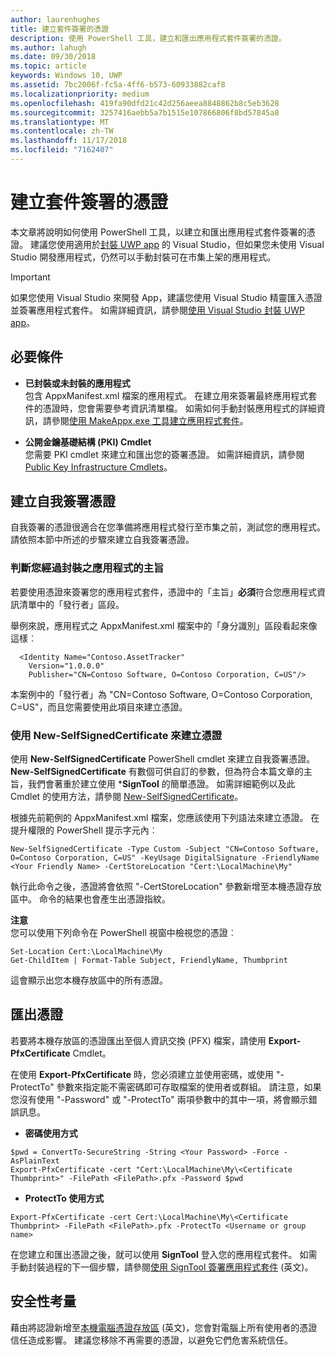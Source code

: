 ```yaml
---
author: laurenhughes
title: 建立套件簽署的憑證
description: 使用 PowerShell 工具，建立和匯出應用程式套件簽署的憑證。
ms.author: lahugh
ms.date: 09/30/2018
ms.topic: article
keywords: Windows 10, UWP
ms.assetid: 7bc2006f-fc5a-4ff6-b573-60933882caf8
ms.localizationpriority: medium
ms.openlocfilehash: 419fa90dfd21c42d256aeea8848862b8c5eb3628
ms.sourcegitcommit: 3257416aebb5a7b1515e107866806f8bd57845a8
ms.translationtype: MT
ms.contentlocale: zh-TW
ms.lasthandoff: 11/17/2018
ms.locfileid: "7162407"
---
```

# <a name="create-a-certificate-for-package-signing"></a>建立套件簽署的憑證


本文章將說明如何使用 PowerShell 工具，以建立和匯出應用程式套件簽署的憑證。 建議您使用適用於[封裝 UWP app](https://msdn.microsoft.com/windows/uwp/packaging/packaging-uwp-apps) 的 Visual Studio，但如果您未使用 Visual Studio 開發應用程式，仍然可以手動封裝可在市集上架的應用程式。

> [!IMPORTANT] 
> 如果您使用 Visual Studio 來開發 App，建議您使用 Visual Studio 精靈匯入憑證並簽署應用程式套件。 如需詳細資訊，請參閱[使用 Visual Studio 封裝 UWP app](https://msdn.microsoft.com/windows/uwp/packaging/packaging-uwp-apps)。

## <a name="prerequisites"></a>必要條件

- **已封裝或未封裝的應用程式**  
包含 AppxManifest.xml 檔案的應用程式。 在建立用來簽署最終應用程式套件的憑證時，您會需要參考資訊清單檔。 如需如何手動封裝應用程式的詳細資訊，請參閱[使用 MakeAppx.exe 工具建立應用程式套件](https://msdn.microsoft.com/windows/uwp/packaging/create-app-package-with-makeappx-tool)。

- **公開金鑰基礎結構 (PKI) Cmdlet**  
您需要 PKI cmdlet 來建立和匯出您的簽署憑證。 如需詳細資訊，請參閱 [Public Key Infrastructure Cmdlets](https://docs.microsoft.com/powershell/module/pkiclient/)。

## <a name="create-a-self-signed-certificate"></a>建立自我簽署憑證

自我簽署的憑證很適合在您準備將應用程式發行至市集之前，測試您的應用程式。 請依照本節中所述的步驟來建立自我簽署憑證。

### <a name="determine-the-subject-of-your-packaged-app"></a>判斷您經過封裝之應用程式的主旨  

若要使用憑證來簽署您的應用程式套件，憑證中的「主旨」**必須**符合您應用程式資訊清單中的「發行者」區段。

舉例來說，應用程式之 AppxManifest.xml 檔案中的「身分識別」區段看起來像這樣︰
```
  <Identity Name="Contoso.AssetTracker" 
    Version="1.0.0.0" 
    Publisher="CN=Contoso Software, O=Contoso Corporation, C=US"/>
```

本案例中的「發行者」為 "CN=Contoso Software, O=Contoso Corporation, C=US"，而且您需要使用此項目來建立憑證。 

### <a name="use-new-selfsignedcertificate-to-create-a-certificate"></a>使用 **New-SelfSignedCertificate** 來建立憑證
使用 **New-SelfSignedCertificate** PowerShell cmdlet 來建立自我簽署憑證。 **New-SelfSignedCertificate** 有數個可供自訂的參數，但為符合本篇文章的主旨，我們會著重於建立使用 ***SignTool** 的簡單憑證。 如需詳細範例以及此 Cmdlet 的使用方法，請參閱 [New-SelfSignedCertificate](https://docs.microsoft.com/powershell/module/pkiclient/New-SelfSignedCertificate)。

根據先前範例的 AppxManifest.xml 檔案，您應該使用下列語法來建立憑證。 在提升權限的 PowerShell 提示字元內︰
```
New-SelfSignedCertificate -Type Custom -Subject "CN=Contoso Software, O=Contoso Corporation, C=US" -KeyUsage DigitalSignature -FriendlyName <Your Friendly Name> -CertStoreLocation "Cert:\LocalMachine\My"
```

執行此命令之後，憑證將會依照 "-CertStoreLocation" 參數新增至本機憑證存放區中。 命令的結果也會產生出憑證指紋。  

**注意**  
您可以使用下列命令在 PowerShell 視窗中檢視您的憑證︰
```
Set-Location Cert:\LocalMachine\My
Get-ChildItem | Format-Table Subject, FriendlyName, Thumbprint
```
這會顯示出您本機存放區中的所有憑證。

## <a name="export-a-certificate"></a>匯出憑證 

若要將本機存放區的憑證匯出至個人資訊交換 (PFX) 檔案，請使用 **Export-PfxCertificate** Cmdlet。

在使用 **Export-PfxCertificate** 時，您必須建立並使用密碼，或使用 "-ProtectTo" 參數來指定能不需密碼即可存取檔案的使用者或群組。 請注意，如果您沒有使用 "-Password" 或 "-ProtectTo" 兩項參數中的其中一項，將會顯示錯誤訊息。

- **密碼使用方式**
```
$pwd = ConvertTo-SecureString -String <Your Password> -Force -AsPlainText 
Export-PfxCertificate -cert "Cert:\LocalMachine\My\<Certificate Thumbprint>" -FilePath <FilePath>.pfx -Password $pwd
```

- **ProtectTo 使用方式**
```
Export-PfxCertificate -cert Cert:\LocalMachine\My\<Certificate Thumbprint> -FilePath <FilePath>.pfx -ProtectTo <Username or group name>
```

在您建立和匯出憑證之後，就可以使用 **SignTool** 登入您的應用程式套件。 如需手動封裝過程的下一個步驟，請參閱[使用 SignTool 簽署應用程式套件](https://msdn.microsoft.com/windows/uwp/packaging/sign-app-package-using-signtool) (英文)。

## <a name="security-considerations"></a>安全性考量 
藉由將認證新增至[本機電腦憑證存放區](https://msdn.microsoft.com/windows/hardware/drivers/install/local-machine-and-current-user-certificate-stores) (英文)，您會對電腦上所有使用者的憑證信任造成影響。 建議您移除不再需要的憑證，以避免它們危害系統信任。
